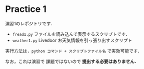 # Practice 1

演習1のレポジトリです．

  - ``fread1.py`` ファイルを読み込んで表示するスクリプトです．
  - ``weather1.py`` Livedoor お天気情報を引っ張り出すスクリプト

実行方法は，``python コマンド + スクリプトファイル名`` で実効可能です．

なお，これは演習で 課題ではないので **提出する必要はありません．**
